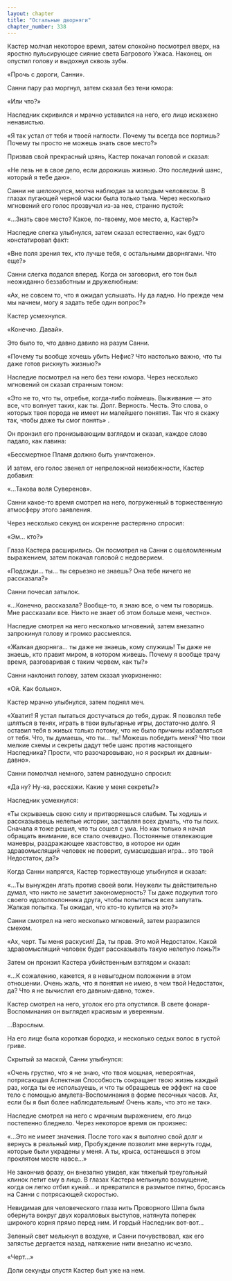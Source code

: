 ```yaml
---
layout: chapter
title: "Остальные дворняги"
chapter_number: 338
---
```


Кастер молчал некоторое время, затем спокойно посмотрел вверх, на яростно пульсирующее сияние света Багрового Ужаса. Наконец, он опустил голову и выдохнул сквозь зубы.

«Прочь с дороги, Санни».

Санни пару раз моргнул, затем сказал без тени юмора:

«Или что?»

Наследник скривился и мрачно уставился на него, его лицо искажено ненавистью.

«Я так устал от тебя и твоей наглости. Почему ты всегда все портишь? Почему ты просто не можешь знать свое место?»

Призвав свой прекрасный цзянь, Кастер покачал головой и сказал:

«Не лезь не в свое дело, если дорожишь жизнью. Это последний шанс, который я тебе даю».

Санни не шелохнулся, молча наблюдая за молодым человеком. В глазах пугающей черной маски была только тьма. Через несколько мгновений его голос прозвучал из-за нее, странно пустой:

«...Знать свое место? Какое, по-твоему, мое место, а, Кастер?»

Наследие слегка улыбнулся, затем сказал естественно, как будто констатировал факт:

«Вне поля зрения тех, кто лучше тебя, с остальными дворнягами. Что еще?»

Санни слегка подался вперед. Когда он заговорил, его тон был неожиданно беззаботным и дружелюбным:

«Ах, не совсем то, что я ожидал услышать. Ну да ладно. Но прежде чем мы начнем, могу я задать тебе один вопрос?»

Кастер усмехнулся.

«Конечно. Давай».

Это было то, что давно давило на разум Санни.

«Почему ты вообще хочешь убить Нефис? Что настолько важно, что ты даже готов рискнуть жизнью?»

Наследие посмотрел на него без тени юмора. Через несколько мгновений он сказал странным тоном:

«Это не то, что ты, отребье, когда-либо поймешь. Выживание — это все, что волнует таких, как ты. Долг. Верность. Честь. Это слова, о которых твоя порода не имеет ни малейшего понятия. Так что я скажу так, чтобы даже ты смог понять» .

Он пронзил его пронизывающим взглядом и сказал, каждое слово падало, как лавина:

«Бессмертное Пламя должно быть уничтожено».

И затем, его голос звенел от непреложной неизбежности, Кастер добавил:

«...Такова воля Суверенов».

Санни какое-то время смотрел на него, погруженный в торжественную атмосферу этого заявления.

Через несколько секунд он искренне растерянно спросил:

«Эм... кто?»

Глаза Кастера расширились. Он посмотрел на Санни с ошеломленным выражением, затем покачал головой с недоверием.

«Подожди... ты... ты серьезно не знаешь? Она тебе ничего не рассказала?»

Санни почесал затылок.

«...Конечно, рассказала? Вообще-то, я знаю все, о чем ты говоришь. Мне рассказали все. Никто не знает об этом больше меня, честно».

Наследие смотрел на него несколько мгновений, затем внезапно запрокинул голову и громко рассмеялся.

«Жалкая дворняга... ты даже не знаешь, кому служишь! Ты даже не знаешь, кто правит миром, в котором живешь. Почему я вообще трачу время, разговаривая с таким червем, как ты?»

Санни наклонил голову, затем сказал укоризненно:

«Ой. Как больно».

Кастер мрачно улыбнулся, затем поднял меч.

«Хватит! Я устал пытаться достучаться до тебя, дурак. Я позволял тебе шляться в тенях, играть в твои вульгарные игры, достаточно долго. Я оставил тебя в живых только потому, что не было причины избавляться от тебя. Что, ты думаешь, что ты... ты! Можешь победить меня? Что твои мелкие схемы и секреты дадут тебе шанс против настоящего Наследника? Прости, что разочаровываю, но я раскрыл их давным-давно».

Санни помолчал немного, затем равнодушно спросил:

«Да ну? Ну-ка, расскажи. Какие у меня секреты?»

Наследник усмехнулся:

«Ты скрываешь свою силу и притворяешься слабым. Ты ходишь и рассказываешь нелепые истории, заставляя всех думать, что ты псих. Сначала я тоже решил, что ты сошел с ума. Но как только я начал обращать внимание, все стало очевидно. Постоянные отвлекающие маневры, раздражающее хвастовство, в которое ни один здравомыслящий человек не поверит, сумасшедшая игра... это твой Недостаток, да?»



Когда Санни напрягся, Кастер торжествующе улыбнулся и сказал:



«...Ты вынужден лгать против своей воли. Неужели ты действительно думал, что никто не заметит закономерность? Ты даже подкупил того своего идолопоклонника друга, чтобы попытаться всех запутать. Жалкая попытка. Ты ожидал, что кто-то купится на это?»



Санни смотрел на него несколько мгновений, затем разразился смехом.



«Ах, черт. Ты меня раскусил! Да, ты прав. Это мой Недостаток. Какой здравомыслящий человек будет рассказывать такую нелепую ложь?!»



Затем он пронзил Кастера убийственным взглядом и сказал:

«...К сожалению, кажется, я в невыгодном положении в этом отношении. Очень жаль, что я понятия не имею, в чем твой Недостаток, да? Что я не вычислил его давным-давно, тоже».

Кастер смотрел на него, уголок его рта опустился. В свете фонаря-Воспоминания он выглядел красивым и уверенным.

...Взрослым.

На его лице была короткая бородка, и несколько седых волос в густой гриве.

Скрытый за маской, Санни улыбнулся:

«Очень грустно, что я не знаю, что твоя мощная, невероятная, потрясающая Аспектная Способность сокращает твою жизнь каждый раз, когда ты ее используешь, и что ты обращаешь ее эффект на свое тело с помощью амулета-Воспоминания в форме песочных часов. Ах, если бы я был более наблюдательным! Очень жаль, что это не так».

Наследие смотрел на него с мрачным выражением, его лицо постепенно бледнело. Через некоторое время он произнес:

«...Это не имеет значения. После того как я выполню свой долг и вернусь в реальный мир, Пробуждение позволит мне вернуть годы, которые были украдены у меня. А ты, крыса, останешься в этом проклятом месте навсе...»

Не закончив фразу, он внезапно увидел, как тяжелый треугольный клинок летит ему в лицо. В глазах Кастера мелькнуло возмущение, когда он легко отбил кунай... и превратился в размытое пятно, бросаясь на Санни с потрясающей скоростью.

Невидимая для человеческого глаза нить Проворного Шипа была обернута вокруг двух коралловых выступов, натянута поперек широкого корня прямо перед ним. И гордый Наследник вот-вот...

Зеленый свет мелькнул в воздухе, и Санни почувствовал, как его запястье дергается назад, натяжение нити внезапно исчезло.

«Черт...»

Доли секунды спустя Кастер был уже на нем.